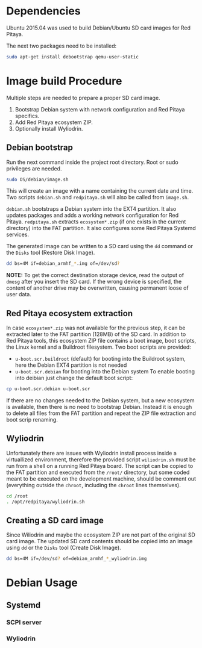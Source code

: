 # Dependencies

Ubuntu 2015.04 was used to build Debian/Ubuntu SD card images for Red Pitaya.

The next two packages need to be installed:
```bash
sudo apt-get install debootstrap qemu-user-static
```

# Image build Procedure

Multiple steps are needed to prepare a proper SD card image.
1. Bootstrap Debian system with network configuration and Red Pitaya specifics.
2. Add Red Pitaya ecosystem ZIP.
3. Optionally install Wyliodrin.

## Debian bootstrap

Run the next command inside the project root directory. Root or sudo privileges are needed.
```bash
sudo OS/debian/image.sh
```
This will create an image with a name containing the current date and time. Two scripts `debian.sh` and `redpitaya.sh` will also be called from `image.sh`.

`debian.sh` bootstraps a Debian system into the EXT4 partition. It also updates packages and adds a working network configuration for Red Pitaya.
`redpitaya.sh` extracts `ecosystem*.zip` (if one exists in the current directory) into the FAT partition. It also configures some Red Pitaya Systemd services.

The generated image can be written to a SD card using the `dd` command or the `Disks` tool (Restore Disk Image).
```bash
dd bs=4M if=debian_armhf_*.img of=/dev/sd?
```
**NOTE:** To get the correct destination storage device, read the output of `dmesg` after you insert the SD card. If the wrong device is specified, the content of another
drive may be overwritten, causing permanent loose of user data.

## Red Pitaya ecosystem extraction

In case `ecosystem*.zip` was not available for the previous step, it can be extracted later to the FAT partition (128MB) of the SD card. In addition to Red Pitaya tools, this ecosystem ZIP file contains a boot image, boot scripts, the Linux kernel and a Buildroot filesystem. Two boot scripts are provided:
- `u-boot.scr.buildroot` (default) for booting into the Buildroot system, here the Debian EXT4 partition is not needed
- `u-boot.scr.debian` for booting into the Debian system
To enable booting into deibian just change the default boot script:
```bash
cp u-boot.scr.debian u-boot.scr
```
If there are no changes needed to the Debian system, but a new ecosystem is available, then there is no need to bootstrap Debian. Instead it is enough to delete all files from the FAT partition and repeat the ZIP file extraction and boot scrip renaming.

## Wyliodrin

Unfortunately there are issues with Wyliodrin install process inside a virtuallized environment, therefore the provided script `wiliodrin.sh` must be run from a shell on a running Red Pitaya board. The script can be copied to the FAT partition and executed from the `/root/` directory, but some coded meant to be executed on the development machine, should be comment out (everything outside the `chroot`, including the `chroot` lines themselves).
```bash
cd /root
. /opt/redpitaya/wyliodrin.sh
```

## Creating a SD card image

Since Wiliodrin and maybe the ecosystem ZIP are not part of the original SD card image. The updated SD card contents should be copied into an image using `dd` or the `Disks` tool (Create Disk Image).
```bash
dd bs=4M if=/dev/sd? of=debian_armhf_*_wyliodrin.img
```

# Debian Usage

## Systemd

### SCPI server

### Wyliodrin
